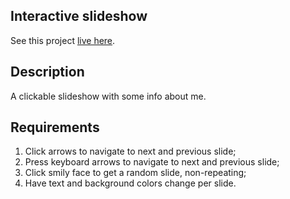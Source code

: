 

## Interactive slideshow

See this project [live here](https://m-o-slideshow.netlify.app/).


## Description

A clickable slideshow with some info about me.


## Requirements

1. Click arrows to navigate to next and previous slide;
2. Press keyboard arrows to navigate to next and previous slide;
3. Click smily face to get a random slide, non-repeating;
4. Have text and background colors change per slide.
